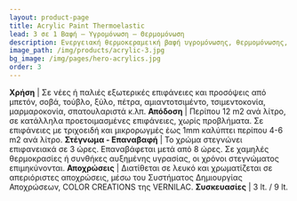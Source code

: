 ```yaml
---
layout: product-page
title: Acrylic Paint Thermoelastic
lead: 3 σε 1 Βαφή – Υγρομόνωση – Θερμομόνωση
description: Ενεργειακή θερμοκεραμεική βαφή υγρομόνωσης, θερμομόνωσης, αδιαβροχοποίησης και αφύγρανσης τοίχων. Αυξάνει τη θερμική αδράνεια των τοίχων και επιτυγχάνει εξοικονόμηση ενέργειας έως 30%. Το ACRYLIC PAINT THERMOELASTIC είναι ένα πρωτοποριακό, ελαστικό, θερμομονωτικό & αντιμουχλικό χρώμα εξωτερικών τοίχων κορυφαίας ποιότητας, με βάση ειδικές ακρυλικές, αλληλοδικτυούμενες, ελαστομερείς ρητίνες και νέας τεχνολογίας ανακλαστικά, θερμομονωτικά σφαιρίδια. Διατηρεί την ελαστικότητά του ακόμα και σε θερμοκρασίες από - 25oC έως 100oC και καλύπτει τέλεια τριχοειδή και μικρορωγμές, προσφέροντας έτσι εξαιρετική στεγανοποίηση των εξωτερικών τοίχων από την υγρασία. Λόγω των ειδικών κεραμικών σφαιριδίων με θερμομονωτικές ιδιότητες, συμβάλλει στην εξοικονόμηση ενέργειας χειμώνα -καλοκαίρι. Εφαρμόζεται σε κάθε είδους νέα ή παλαιά επιφάνεια όπως σοβάς, μπετόν ή σπατουλαριστές επιφάνειες, δημιουργώντας μία αδιάβροχη και ελαστική μεμβράνη, εξαιρετικά ανθεκτική σε βροχή, χιόνι, αλμύρα, δυνατό ήλιο, απότομες μεταβολές της θερμοκρασίας, υγρασία, μούχλα και χημική ρύπανση. Προσφέρει μία θαυμάσια ματ επιφάνεια και οι αποχρώσεις του παραμένουν αναλλοίωτες στο χρόνο.
image_path: /img/products/acrylic-3.jpg
bg_image: /img/pages/hero-acrylics.jpg
order: 3
---
```


**Χρήση** | Σε νέες ή παλιές εξωτερικές επιφάνειες και προσόψεις από μπετόν, σοβά, τούβλο, ξύλο, πέτρα, αμιαντοτσιμέντο, τσιμεντοκονία, μαρμαροκονία, σπατουλαριστά κ.λπ.
**Απόδοση** | Περίπου 12 m2 ανά λίτρο, σε κατάλληλα προετοιμασμένες επιφάνειες, χωρίς προβλήματα. Σε επιφάνειες με τριχοειδή και μικρορωγμές έως 1mm καλύπτει περίπου 4-6 m2 ανά λίτρο.
**Στέγνωμα - Επαναβαφή** | Το χρώμα στεγνώνει επιφανειακά σε 3 ώρες. Επαναβάφεται μετά από 8 ώρες. Σε χαμηλές θερμοκρασίες ή συνθήκες αυξημένης υγρασίας, οι χρόνοι στεγνώματος επιμηκύνονται.
**Αποχρώσεις** | Διατίθεται σε λευκό και χρωματίζεται σε απεριόριστες αποχρώσεις, μέσω του Συστήματος Δημιουργίας Αποχρώσεων, COLOR CREATIONS της VERNILAC.
**Συσκευασίες** | 3 lt. / 9 lt.